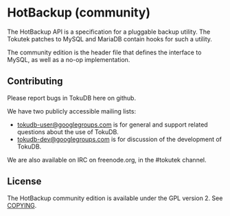 HotBackup (community)
=====================

The HotBackup API is a specification for a pluggable backup utility.  The
Tokutek patches to MySQL and MariaDB contain hooks for such a utility.

The community edition is the header file that defines the interface to
MySQL, as well as a no-op implementation.


Contributing
------------

Please report bugs in TokuDB here on github.

We have two publicly accessible mailing lists:

 - tokudb-user@googlegroups.com is for general and support related
   questions about the use of TokuDB.
 - tokudb-dev@googlegroups.com is for discussion of the development of
   TokuDB.

We are also available on IRC on freenode.org, in the #tokutek channel.


License
-------

The HotBackup community edition is available under the GPL version 2.  See
[COPYING][copying].

[copying]: http://github.com/Tokutek/backup-community/blob/master/COPYING
